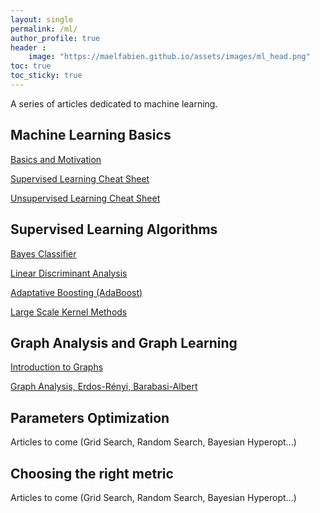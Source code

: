 ```yaml
---
layout: single
permalink: /ml/
author_profile: true
header :
    image: "https://maelfabien.github.io/assets/images/ml_head.png"
toc: true
toc_sticky: true
---
```


A series of articles dedicated to machine learning.

## Machine Learning Basics

[Basics and Motivation](https://maelfabien.github.io/machinelearning/ml_base/)

[Supervised Learning Cheat Sheet](https://maelfabien.github.io/machinelearning/supervised/)

[Unsupervised Learning Cheat Sheet](https://maelfabien.github.io/machinelearning/unsupervised/)

## Supervised Learning Algorithms

[Bayes Classifier](https://maelfabien.github.io/machinelearning/bayes/)

[Linear Discriminant Analysis](https://maelfabien.github.io/machinelearning/LDA/)

[Adaptative Boosting (AdaBoost)](https://maelfabien.github.io/machinelearning/adaboost/)

[Large Scale Kernel Methods](https://maelfabien.github.io/machinelearning/largescale/)

## Graph Analysis and Graph Learning

[Introduction to Graphs](https://maelfabien.github.io/machinelearning/graph_1/)

[Graph Analysis, Erdos-Rényi, Barabasi-Albert](https://maelfabien.github.io/machinelearning/graph_2/)

## Parameters Optimization

Articles to come (Grid Search, Random Search, Bayesian Hyperopt...)

## Choosing the right metric

Articles to come (Grid Search, Random Search, Bayesian Hyperopt...)

